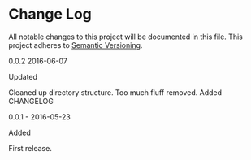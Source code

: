 # Change Log

All notable changes to this project will be documented in this file. This project adheres to [Semantic Versioning]().

0.0.2   2016-06-07

Updated

Cleaned up directory structure. Too much fluff removed. Added CHANGELOG

0.0.1 - 2016-05-23

Added

First release. 
